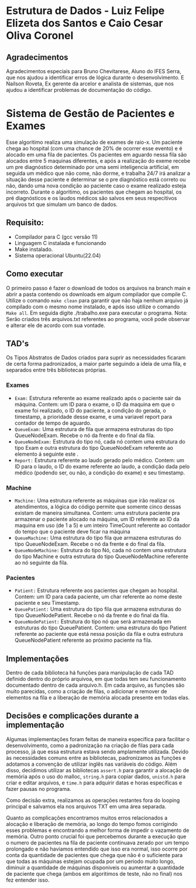 # Estrutura de Dados - Luiz Felipe Elizeta dos Santos e Caio Cesar Oliva Coronel
## Agradecimentos
Agradecimentos especiais para Bruno Chevitarese, Aluno do IFES Serra, que nos ajudou a identificar erros de lógica durante o desenvolvimento. E Nailson Roveta, Ex gerente da arcelor e analista de sistemas, que nos ajudou a identificar problemas de documentação do código.
# Sistema de Gestão de Pacientes e Exames
Esse algoritimo realiza uma simulação de exames de raio-x. Um paciente chega ao hospital (com uma chance de 20% de ocorrer esse evento) e é alocado em uma fila de pacientes. Os pacientes em aguardo nessa fila são alocados entre 5 maquinas diferentes, e após a realização do exeme recebe um pre diagnóstico determinado por uma semi inteligencia artificial, em seguida um médico que não come, não dorme, e trabalha 24/7 irá analizar a situação desse paciente e determinar se o pre diagnóstico está correto ou não, dando uma nova condição ao paciente caso o exame realizado esteja incorreto. Durante o algoritimo, os pacientes que chegam ao hospital, os pré diagnósticos e os laudos médicos são salvos em seus respecitivos arquivos txt que simulam um banco de dados.

## Requisito:
  - Compilador para C (gcc versão 11)
  - Linguagem C instalada e funcionando
  - Make instalado.
  - Sistema operacional Ubuntu(22.04)
    
## Como executar
O primeiro passo é fazer o download de todos os arquivos na branch main e abrir a pasta contendo os downloads em algum compilador que compile C. Utilize o comando `make clean` para garantir que não haja nenhum arquivo já compilado com o mesmo nome instalado, e após isso utilize o comando `Make all`. Em seguida digite ./trabalho.exe para executar o programa.
Nota: Serão criados três arquivos.txt referentes ao programa, você pode observar e alterar ele de acordo com sua vontade.

## TAD's
Os Tipos Abstratos de Dados criados para suprir as necessidades ficaram de certa forma padronizados, a maior parte seguindo a ideia de uma fila, e separados entre três bibliotecas próprias.

### Exames
  - `Exam:` Estrutura referente ao exame realizado após o paciente sair da máquina. Contem: um ID para o exame, o ID da maquina em que o exame foi realizado, o ID do paciente, a condição do gerada, o timestamp, a prioridade desse exame, e uma variavel report para contador de tempo de aguardo.
  - `QueueExam:` Uma estrutura de fila que armazena estruturas do tipo QueueNodeExam. Recebe o nó da frente e do final da fila.
  - `QueueNodeExam:` Estrutura do tipo nó, cada nó contem uma estrutura do tipo Exam e outra estrutura do tipo QueueNodeExam referente ao elemento á seguinte este .
  - `Report:` Estrutura referente ao laudo gerado pelo médico. Contem: um ID para o laudo, o ID do exame referente ao laudo, a condição dada pelo médico (podendo ser, ou não, a condição do exame) e seu timestamp.

### Machine
  - `Machine:` Uma estrutura referente as máquinas que irão realizar os atendimentos, a lógica do código permite que somente cinco dessas existam de maneira simultanea. Contem: uma estrutura paciente pra armazenar o paciente alocado na máquina, um ID referente ao ID da maquina em uso (de 1 a 5) e um inteiro TimeCount referente ao contador do tempo que o paciente deve ficar na máquina
  - `QueueMachine:` Uma estrutura do tipo fila que armazena estruturas do tipo QueueNodeExam. Recebe o nó da frente e do final da fila.
  - `QueueNodeMachine:` Estrutura do tipo Nó, cada nó contem uma estrutura do tipo Machine e outra estrutura do tipo QueueNodeMachine referente ao nó seguinte da fila.

### Pacientes
  - `Patient:` Estrutura referente aos pacientes que chegam ao hospital. Contem: um ID para cada paciente, um char referente ao nome deste paciente e seu Timestamp.
  - `QueuePatient:` Uma estrutura do tipo fila que armazena estruturas do tipo QueueNodePatient. Recebe o nó da frente e do final da fila.
  - `QueueNodePatient:` Estrutura do tipo nó que será armazenada em estruturas do tipo QueuePatient. Contem: uma estrutura do tipo Patient referente ao paciente que está nessa posição da fila e outra estrutura QueueNodePatient referente ao próximo paciente na fila.

## Implementações
Dentro de cada biblioteca há funções para manipulação de cada TAD definido dentro do próprio arquivoa, em que todas tem seu funcionamento documentado dentro de cada arquivo.h. Em cada arquivo, as funções são muito parecidas, como a criação de filas, o adicionar e remover de elementos na fila e a liberação de memória alocada presente em todas elas. 

## Decisões e complicações durante a implementação
Algumas implementações foram feitas de maneira específica para facilitar o desenvolvimento, como a padronização na criação de filas para cada processo, já que essa estrutura estava sendo amplamente utilizada. Devido às necessidades comuns entre as bibliotecas, padronizamos as funções e adotamos a convenção de utilizar inglês nas variáveis do código. Além disso, decidimos utilizar as bibliotecas `assert.h` para garantir a alocação de memória após o uso do malloc, `string.h` para copiar dados, `unistd.h` para criar e editar arquivos, e `time.h` para adquirir datas e horas específicas e fazer pausas no programa. 

Como decisão extra, realizamos as operações restantes fora do looping principal e salvamos ela nos arquivos TXT em uma área separada. 

Quanto as complicações encontramos muitos erros relacionados a alocação e liberação de memória, ao longo do tempo fomos corrigindo esses problemas e encontrando a melhor forma de impedir o vazamento de memória. Outro ponto crucial foi que percebemos durante a execução que o numero de pacientes na fila de paciente continuava zerado por um tempo prolongado e não haviamos entendido que isso era normal, isso ocorre por conta  da quantidade de pacientes que chega que não é o suficiente para que todas as máquinas estejam ocupada por um periodo muito longo, diminuir a quantidade de máquinas disponiveis ou aumentar a quantidade de paciente que chega (ambos em algoritimos de teste, não no final) nos fez entender isso.

